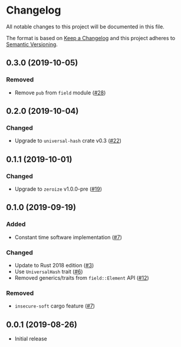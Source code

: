 # Changelog

All notable changes to this project will be documented in this file.

The format is based on [Keep a Changelog](https://keepachangelog.com/en/1.0.0/)
and this project adheres to [Semantic Versioning](https://semver.org/spec/v2.0.0.html).

## 0.3.0 (2019-10-05)
### Removed
- Remove `pub` from `field` module ([#28])

[#28]: https://github.com/RustCrypto/universal-hashes/pull/28

## 0.2.0 (2019-10-04)
### Changed
- Upgrade to `universal-hash` crate v0.3 ([#22])

[#22]: https://github.com/RustCrypto/universal-hashes/pull/22

## 0.1.1 (2019-10-01)
### Changed
- Upgrade to `zeroize` v1.0.0-pre ([#19])

[#19]: https://github.com/RustCrypto/universal-hashes/pull/19

## 0.1.0 (2019-09-19)
### Added
- Constant time software implementation ([#7])

### Changed
- Update to Rust 2018 edition ([#3])
- Use `UniversalHash` trait ([#6])
- Removed generics/traits from `field::Element` API ([#12])

### Removed
- `insecure-soft` cargo feature ([#7])

[#3]: https://github.com/RustCrypto/universal-hashes/pull/3
[#6]: https://github.com/RustCrypto/universal-hashes/pull/6
[#7]: https://github.com/RustCrypto/universal-hashes/pull/7
[#12]: https://github.com/RustCrypto/universal-hashes/pull/12

## 0.0.1 (2019-08-26)

- Initial release
